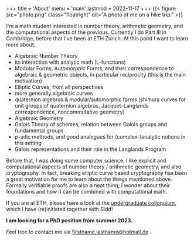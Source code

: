 +++
title = 'About'
menu = 'main'
lastmod = 2022-11-17
+++
{{< figure src="photo.png" class="floatright" alt="A photo of me on a hike trip." >}}

I'm a math student interested in number theory, arithmetic geometry, and the computational aspects of the previous.
Currently I do Part III in Cambridge, before that I've been at ETH Zurich.
At this point I want to learn more about:

- Algebraic Number Theory
- its interaction with analytic math (L-functions)
- Modular Forms, Automorphic Forms, and their correspondence to algebraic & geometric objects, in particular reciprocity (this is the main motivation)
- Elliptic Curves, from all perspectives
- more generally algebraic curves
- quaternion algebras & modular/automorphic forms (shimura curves for unit groups of quaternion algebras, Jacquet–Langlands correspondence, noncommutative geometry)
- Algebraic Geometry
- Galois Theory of schemes, relation between Galois groups and fundamental groups
- p-adic methods, and good analogues for (complex-)analytic notions in this setting
- Galois representations and their role in the Langlands Program

Before that, I was doing some computer science.
I like explicit and computational aspects of number theory / arithmetic geometry, and also cryptography.
In fact, breaking elliptic curve based cryptography has been a great motivation for me to learn about the things mentioned above.
Formally verifiable proofs are also a neat thing; I wonder about their foundations and how it can be combined with computational math.

If you are at ETH, please have a look at the [undergraduate colloquium](https://zucmap.ethz.ch/), which I have (re)initiated together with Sidd!

**I am looking for a PhD position from summer 2023.**

Feel free to contact me via firstname.lastname@hotmail.de .
